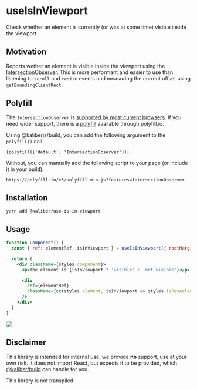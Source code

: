 # useIsInViewport
Check whether an element is currently (or was at some time) visible inside the viewport

## Motivation
Reports wether an element is visible inside the viewport using the [IntersectionObserver](https://developer.mozilla.org/en-US/docs/Web/API/Intersection_Observer_API). This is more performant and easier to use than listening to `scroll` and `resize` events and measuring the current offset using `getBoundingClientRect`. 

## Polyfill
The `IntersectionObserver` is [supported by most current browsers](https://caniuse.com/#search=intersectionobserver). If you need wider support, there is a [polyfill](https://www.npmjs.com/package/intersection-observer) available through polyfill.io.

Using @kaliberjs/build, you can add the following argument to the `polyfill()` call.
```
{polyfill(['default', 'IntersectionObserver'])}
```

Without, you can manually add the following script to your page (or include it in your build):
```
https://polyfill.io/v3/polyfill.min.js?features=IntersectionObserver
```

## Installation

```
yarn add @kaliber/use-is-in-viewport
```

## Usage
```jsx
function Component() {
  const { ref: elementRef, isInViewport } = useIsInViewport({ rootMargin: '-10%' })

  return (
    <div className={styles.component}>
      <p>The element is {isInViewport ? 'visible' : 'not visible'}</p>

      <div
        ref={elementRef}
        className={cx(styles.element, isInViewport && styles.isRevealed)}
      />
    </div>
  )
}
```

![](https://media.giphy.com/media/12FLhMHdanoLJK/giphy.gif)

## Disclaimer
This library is intended for internal use, we provide __no__ support, use at your own risk. It does not import React, but expects it to be provided, which [@kaliber/build](https://kaliberjs.github.io/build/) can handle for you.

This library is not transpiled.
